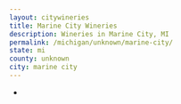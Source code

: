 ```yaml
---
layout: citywineries
title: Marine City Wineries
description: Wineries in Marine City, MI
permalink: /michigan/unknown/marine-city/
state: mi
county: unknown
city: marine city
---
```

-

